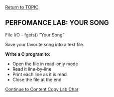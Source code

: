 <a href="https://github.com/CyberTrainingUSAF/05-C-Programming/blob/master/12_IO_part_2/02_related_functions.md" rel="Return to TOPIC"> Return to TOPIC </a>

## PERFOMANCE LAB: YOUR SONG



File I/O – fgets()
“Your Song”

Save your favorite song into a text file.


**Write a C program to:**
* Open the file in read-only mode
* Read it line-by-line
* Print each line as it is read
* Close the file at the end

<a href="https://github.com/CyberTrainingUSAF/05-C-Programming/blob/master/12_IO_part_2/performance_labs/PL_content_copy_char.md" rel="Continue to Content Copy Lab Char"> Continue to Content Copy Lab Char </a>
